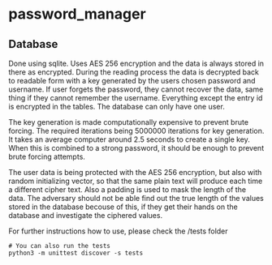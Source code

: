 # password_manager

## Database
Done using sqlite. Uses AES 256 encryption and the data is always stored in there as encrypted.
During the reading process the data is decrypted back to readable form with a key generated
by the users chosen password and username. If user forgets the password, they cannot recover the
data, same thing if they cannot remember the username. Everything except the entry id is
encrypted in the tables. The database can only have one user.

The key generation is made computationally expensive to prevent brute forcing. The required 
iterations being 5000000 iterations for key generation. It takes an average computer around
2.5 seconds to create a single key. When this is combined to a strong password, it should be
enough to prevent brute forcing attempts.

The user data is being protected with the AES 256 encryption, but also with random initializing
vector, so that the same plain text will produce each time a different cipher text. Also a padding
is used to mask the length of the data. The adversary should not be able find out the true length
of the values stored in the database becouse of this, if they get their hands on the database
and investigate the ciphered values.

For further instructions how to use, please check the /tests folder
```
# You can also run the tests
python3 -m unittest discover -s tests
